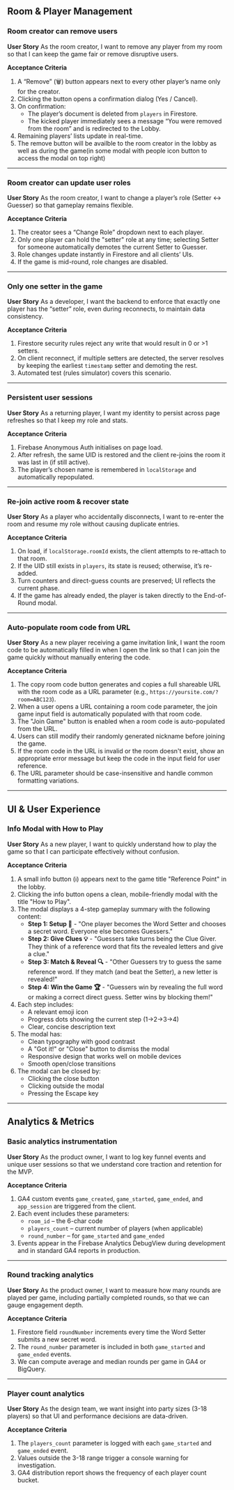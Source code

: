 ## Room & Player Management

### Room creator can remove users

**User Story**
As the room creator, I want to remove any player from my room so that I can keep the game fair or remove disruptive users.

**Acceptance Criteria**

1. A “Remove” (🗑️) button appears next to every other player’s name only for the creator.
2. Clicking the button opens a confirmation dialog (Yes / Cancel).
3. On confirmation:
   - The player’s document is deleted from `players` in Firestore.
   - The kicked player immediately sees a message “You were removed from the room” and is redirected to the Lobby.
4. Remaining players’ lists update in real-time.
5. The remove button will be availble to the room creator in the lobby as well as during the game(in some modal with people icon button to access the modal on top right)

---

### Room creator can update user roles

**User Story**
As the room creator, I want to change a player’s role (Setter ↔ Guesser) so that gameplay remains flexible.

**Acceptance Criteria**

1. The creator sees a “Change Role” dropdown next to each player.
2. Only one player can hold the "setter" role at any time; selecting Setter for someone automatically demotes the current Setter to Guesser.
3. Role changes update instantly in Firestore and all clients’ UIs.
4. If the game is mid-round, role changes are disabled.

---

### Only one setter in the game

**User Story**
As a developer, I want the backend to enforce that exactly one player has the “setter” role, even during reconnects, to maintain data consistency.

**Acceptance Criteria**

1. Firestore security rules reject any write that would result in 0 or >1 setters.
2. On client reconnect, if multiple setters are detected, the server resolves by keeping the earliest `timestamp` setter and demoting the rest.
3. Automated test (rules simulator) covers this scenario.

---

### Persistent user sessions

**User Story**
As a returning player, I want my identity to persist across page refreshes so that I keep my role and stats.

**Acceptance Criteria**

1. Firebase Anonymous Auth initialises on page load.
2. After refresh, the same UID is restored and the client re-joins the room it was last in (if still active).
3. The player’s chosen name is remembered in `localStorage` and automatically repopulated.

---

### Re-join active room & recover state

**User Story**
As a player who accidentally disconnects, I want to re-enter the room and resume my role without causing duplicate entries.

**Acceptance Criteria**

1. On load, if `localStorage.roomId` exists, the client attempts to re-attach to that room.
2. If the UID still exists in `players`, its state is reused; otherwise, it’s re-added.
3. Turn counters and direct-guess counts are preserved; UI reflects the current phase.
4. If the game has already ended, the player is taken directly to the End-of-Round modal.

---

### Auto-populate room code from URL

**User Story**
As a new player receiving a game invitation link, I want the room code to be automatically filled in when I open the link so that I can join the game quickly without manually entering the code.

**Acceptance Criteria**

1. The copy room code button generates and copies a full shareable URL with the room code as a URL parameter (e.g., `https://yoursite.com/?room=ABC123`).
2. When a user opens a URL containing a room code parameter, the join game input field is automatically populated with that room code.
3. The "Join Game" button is enabled when a room code is auto-populated from the URL.
4. Users can still modify their randomly generated nickname before joining the game.
5. If the room code in the URL is invalid or the room doesn't exist, show an appropriate error message but keep the code in the input field for user reference.
6. The URL parameter should be case-insensitive and handle common formatting variations.

---

## UI & User Experience

### Info Modal with How to Play

**User Story**
As a new player, I want to quickly understand how to play the game so that I can participate effectively without confusion.

**Acceptance Criteria**

1. A small info button (ℹ️) appears next to the game title "Reference Point" in the lobby.
2. Clicking the info button opens a clean, mobile-friendly modal with the title "How to Play".
3. The modal displays a 4-step gameplay summary with the following content:
   - **Step 1: Setup 🎯** - "One player becomes the Word Setter and chooses a secret word. Everyone else becomes Guessers."
   - **Step 2: Give Clues 💡** - "Guessers take turns being the Clue Giver. They think of a reference word that fits the revealed letters and give a clue."
   - **Step 3: Match & Reveal 🔍** - "Other Guessers try to guess the same reference word. If they match (and beat the Setter), a new letter is revealed!"
   - **Step 4: Win the Game 🏆** - "Guessers win by revealing the full word or making a correct direct guess. Setter wins by blocking them!"
4. Each step includes:
   - A relevant emoji icon
   - Progress dots showing the current step (1→2→3→4)
   - Clear, concise description text
5. The modal has:
   - Clean typography with good contrast
   - A "Got it!" or "Close" button to dismiss the modal
   - Responsive design that works well on mobile devices
   - Smooth open/close transitions
6. The modal can be closed by:
   - Clicking the close button
   - Clicking outside the modal
   - Pressing the Escape key

---

## Analytics & Metrics

### Basic analytics instrumentation

**User Story**
As the product owner, I want to log key funnel events and unique user sessions so that we understand core traction and retention for the MVP.

**Acceptance Criteria**

1. GA4 custom events `game_created`, `game_started`, `game_ended`, and `app_session` are triggered from the client.
2. Each event includes these parameters:
   - `room_id` – the 6-char code
   - `players_count` – current number of players (when applicable)
   - `round_number` – for `game_started` and `game_ended`
3. Events appear in the Firebase Analytics DebugView during development and in standard GA4 reports in production.

---

### Round tracking analytics

**User Story**
As the product owner, I want to measure how many rounds are played per game, including partially completed rounds, so that we can gauge engagement depth.

**Acceptance Criteria**

1. Firestore field `roundNumber` increments every time the Word Setter submits a new secret word.
2. The `round_number` parameter is included in both `game_started` and `game_ended` events.
3. We can compute average and median rounds per game in GA4 or BigQuery.

---

### Player count analytics

**User Story**
As the design team, we want insight into party sizes (3-18 players) so that UI and performance decisions are data-driven.

**Acceptance Criteria**

1. The `players_count` parameter is logged with each `game_started` and `game_ended` event.
2. Values outside the 3-18 range trigger a console warning for investigation.
3. GA4 distribution report shows the frequency of each player count bucket.

